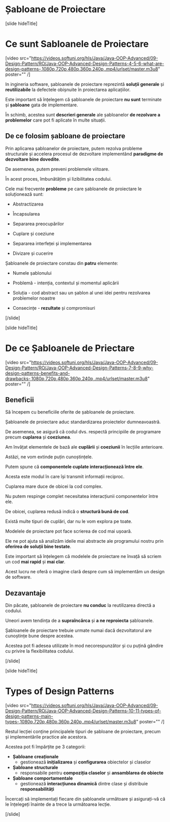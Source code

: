 # Șabloane de Proiectare

[slide hideTitle]

# Ce sunt Sabloanele de Proiectare

[video src="https://videos.softuni.org/hls/Java/Java-OOP-Advanced/09-Design-Pattern/RO/Java-OOP-Advanced-Design-Patterns-4-5-6-what-are-design-patterns-,1080p,720p,480p,360p,240p,.mp4/urlset/master.m3u8" poster="" /]

In ingineria software, șabloanele de proiectare reprezintă **soluții generale** și **reutilizabile** la defectele obișnuite în proiectarea aplicațiilor.

Este important să înțelegem că șabloanele de proiectare **nu sunt** terminate și **șabloane** gata de implementare.

În schimb, acestea sunt **descrieri generale** ale șabloanelor **de rezolvare a problemelor** care pot fi aplicate în multe situații.

## De ce folosim șabloane de proiectare

Prin aplicarea șabloanelor de proiectare, putem rezolva probleme structurale și accelera procesul de dezvoltare implementând **paradigme de dezvoltare bine dovedite**.

De asemenea, putem preveni problemele viitoare.

În acest proces, îmbunătățim și lizibilitatea codului.

Cele mai frecvente **probleme** pe care șabloanele de proiectare le soluționează sunt:

- Abstractizarea

- Încapsularea

- Separarea preocupărilor

- Cuplare și coeziune

- Separarea interfeței și implementarea

- Divizare și cucerire

Șabloanele de proiectare constau din **patru** elemente:

- Numele șablonului

- Problemă - intenția, contextul și momentul aplicării

- Soluția - cod abstract sau un șablon al unei idei pentru rezolvarea problemelor noastre

- Consecințe - **rezultate** și compromisuri


[/slide]


[slide hideTitle]

# De ce Șabloanele de Priectare
[video src="https://videos.softuni.org/hls/Java/Java-OOP-Advanced/09-Design-Pattern/RO/Java-OOP-Advanced-Design-Patterns-7-8-9-why-design-patterns-benefits-and-drawbacks-,1080p,720p,480p,360p,240p,.mp4/urlset/master.m3u8" poster="" /]

## Beneficii

Să începem cu beneficiile oferite de șabloanele de proiectare.

Șabloanele de proiectare aduc standardizarea proiectelor dumneavoastră.

De asemenea, se asigură că codul dvs. respectă principiile de programare precum **cuplarea** și **coeziunea**.

Am învățat elementele de bază ale **cuplării** și **coeziunii** în lecțiile anterioare.

Astăzi, ne vom extinde puțin cunoștințele.

Putem spune că **componentele cuplate interacționează între ele**.

Acesta este modul în care își transmit informații reciproc.

Cuplarea mare duce de obicei la cod complex.

Nu putem respinge complet necesitatea interacțiunii componentelor între ele.

De obicei, cuplarea redusă indică o **structură bună de cod**.

Există multe tipuri de cuplări, dar nu le vom explora pe toate.

Modelele de proiectare pot face scrierea de cod mai ușoară.

Ele ne pot ajuta să analizăm ideile mai abstracte ale programului nostru prin **oferirea de soluții bine testate**.

Este important să înțelegem că modelele de proiectare ne învață să scriem un cod **mai rapid** și **mai clar**.

Acest lucru ne oferă o imagine clară despre cum să implementăm un design de software.

## Dezavantaje

Din păcate, șabloanele de proiectare **nu conduc** la reutilizarea directă a codului.

Uneori avem tendința de a **supraîncărca** și **a ne reproiecta** șabloanele.

Șabloanele de proiectare trebuie urmate numai dacă dezvoltatorul are cunoștințe bune despre acestea.

Acestea pot fi adesea utilizate în mod necorespunzător și cu puțină gândire cu privire la flexibilitatea codului.

[/slide]

[slide hideTitle]

# Types of Design Patterns

[video src="https://videos.softuni.org/hls/Java/Java-OOP-Advanced/09-Design-Pattern/RO/Java-OOP-Advanced-Design-Patterns-10-11-types-of-design-patterns-main-types-,1080p,720p,480p,360p,240p,.mp4/urlset/master.m3u8" poster="" /]

Restul lecției conține principalele tipuri de șabloane de proiectare, precum și implementările practice ale acestora.

Acestea pot fi împărțite pe 3 categorii:

- **Șabloane creaționale**
   - gestionează **inițializarea** și **configurarea** obiectelor și claselor
- **Șabloane structurale**
   - responsabile pentru **compoziția claselor** și **ansamblarea de obiecte**
- **Șabloane comportamentale**
  - gestionează **interacțiunea dinamică** dintre clase și distribuie **responsabilități**

Încercați să implementați fiecare din șabloanele următoare și asigurați-vă că le înțelegeți înainte de a trece la următoarea lecție.

[/slide]